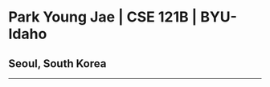 <!DOCTYPE html>
<html lang="en">
<head>
    <meta charset="UTF-8">
    <meta name="viewport" content="width=device-width, initial-scale=1.0">
    <title>Park Young Jae | CSE 121B | BYU-Idaho</title>
</head>
<body>
    <h1>
        Park Young Jae | CSE 121B | BYU-Idaho
    </h1>
    <h2>
        Seoul, South Korea
    </h2>
    <hr>
</body>
</html>
